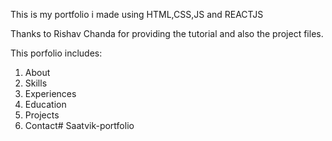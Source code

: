 This is my portfolio i made using HTML,CSS,JS and REACTJS

Thanks to Rishav Chanda for providing the tutorial and also the project files.

This porfolio includes:
1) About
2) Skills
3) Experiences
4) Education
5) Projects
6) Contact# Saatvik-portfolio
